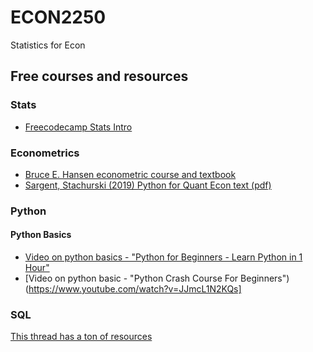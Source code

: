 # ECON2250
Statistics for Econ


## Free courses and resources 


### Stats

- [Freecodecamp Stats Intro](https://www.freecodecamp.org/news/top-statistics-concepts-to-know-before-getting-into-data-science/)

### Econometrics
- [Bruce E. Hansen econometric course and textbook](https://perhuaman.files.wordpress.com/2014/06/econometrics-bruce-hansen-2014.pdf)
- [Sargent, Stachurski (2019) Python for Quant Econ text (pdf)](https://delong.typepad.com/files/quantitative-economics-with-python.pdf)

### Python 
#### Python Basics
- [Video on python basics - "Python for Beginners - Learn Python in 1 Hour"](https://www.youtube.com/watch?v=kqtD5dpn9C8)
- [Video on python basic - "Python Crash Course For Beginners")(https://www.youtube.com/watch?v=JJmcL1N2KQs]

### SQL
[This thread has a ton of resources](https://twitter.com/AllenDowney/status/1556702573633101825)
